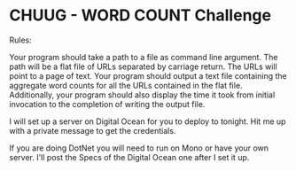 # CHUUG - WORD COUNT Challenge

Rules:

Your program should take a path to a file as  command line argument. The path will be a flat file of URLs separated by carriage return. The URLs will point to a page of text. Your program should output a text file containing the aggregate word counts for all the URLs contained in the flat file. Additionally, your program should also display the time it took from initial invocation to the completion of writing the output file.

I will set up a server on Digital Ocean for you to deploy to tonight. Hit me up with a private message to get the credentials.

If you are doing DotNet you will need to run on Mono or have your own server. I'll post the Specs of the Digital Ocean one after I set it up.

